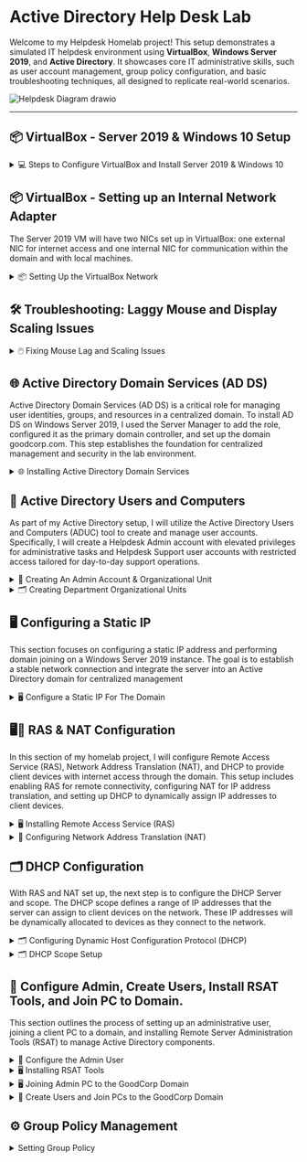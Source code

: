 # Active Directory Help Desk Lab

Welcome to my Helpdesk Homelab project! This setup demonstrates a simulated IT helpdesk environment using **VirtualBox**, **Windows Server 2019**, and **Active Directory**. It showcases core IT administrative skills, such as user account management, group policy configuration, and basic troubleshooting techniques, all designed to replicate real-world scenarios.

![Helpdesk Diagram drawio](https://github.com/user-attachments/assets/8f702151-2c27-45c6-87da-01b321d7d5ad)

---

## 📦 VirtualBox - Server 2019 & Windows 10 Setup

<details>
<summary>💻 Steps to Configure VirtualBox and Install Server 2019 & Windows 10</summary>

### 1️⃣ Download and Install VirtualBox
- To start I visited the [VirtualBox website](https://www.oracle.com/virtualization/technologies/vm/downloads/virtualbox-downloads.html) and downloaded the latest version.  
- Follow the installation wizard to complete the setup.

### 2️⃣ Download the Windows Server 2019 & Windows 10 ISO
- To download the Server 2019 ISO, I went to the [Microsoft Evaluation Center](https://www.microsoft.com/en-us/evalcenter/) and searched for "Windows Server 2019."
- To download the Windows 10 ISO I went to [Microsoft Software Download Page](https://www.microsoft.com/en-us/software-download/windows10)

### 3️⃣ Create a New Virtual Machine
- Open VirtualBox and click `New`.
  
  ![New VM Screenshot](https://github.com/user-attachments/assets/7116c63c-d6a3-4a0d-a759-9df440eea598)

- I named the virtual machine `Server 2019`.  
- Select the downloaded Windows Server 2019 ISO image.  
- I checked `Skip Unattended Installation`, then I clicked `Next`
  
  ![Screenshot 2024-12-30 220652](https://github.com/user-attachments/assets/83a81a79-8a1f-4da3-b21a-3ae4fcd8a7fe)

### 4️⃣ Configure Virtual Machine Hardware Settings
- Next, I allocated `4 CPU cores` and `4GB of RAM`.  

   ![Hardware Configuration Screenshot](https://github.com/user-attachments/assets/061c035b-8fd4-4f57-9bf2-ee66c5dde676)
  
- Next, I set the virtual hard disk size to `50GB`.  

  ![Hard Disk Size Screenshot](https://github.com/user-attachments/assets/0b1a7605-65f7-4893-bb85-e39973ebf9c4)
  
- Click `Finish` to complete the setup.  

  ![Screenshot 2024-12-30 222023](https://github.com/user-attachments/assets/54dd2892-fd6b-47fd-91b5-7c71a06cd88a)

### 5️⃣ Install Windows Server 2019
  
- Open VirtualBox, select the Server 2019 VM, and click `Start`.  

  ![Screenshot 2024-12-30 222155](https://github.com/user-attachments/assets/aea67364-b653-4e10-a01c-7224353797f1)

- Once the VM boots, I'll set my Language, Time and currency format, and Input method, then click `Next`

  ![Screenshot 2024-12-30 222422](https://github.com/user-attachments/assets/7f843eda-bf00-448a-b989-69419e93d474)

- On the Windows setup screen, I'll click `Install Now`

  ![Screenshot 2024-12-30 222436](https://github.com/user-attachments/assets/6c0f8e19-4b0f-4724-8fe5-67449d19eb45)

- On the next page, I'll make sure to select `Desktop Experience`, then click `Next`

  ![Screenshot 2024-12-30 222801](https://github.com/user-attachments/assets/e6746f98-533b-47cc-a1b8-075ce4e1152c)

- Accept the License terms, then click `Next`

  ![Screenshot 2024-12-30 223212](https://github.com/user-attachments/assets/471b37db-b583-4a97-b7cd-81bd2ea4c1bf)

- On the next page, I'll select `Custom Install`

  ![Screenshot 2024-12-30 223219](https://github.com/user-attachments/assets/27856ea1-6fac-4f08-9ccc-4507187cc1ff)

- On the Disk Allocation page, select the 50GB drive, then click `Next`

  ![Screenshot 2024-12-30 223224](https://github.com/user-attachments/assets/b759346e-a54e-49df-a344-df8de5d71bdc)

- Windows will begin the installation process.
 
  ![Screenshot 2024-12-30 223251](https://github.com/user-attachments/assets/b60d5f85-1425-45fd-8a05-ae7e90379c59)

- Once prompted, I'll input a password, then click `Finish`

  ![Screenshot 2024-12-30 223851](https://github.com/user-attachments/assets/44d64ac8-147b-4ac5-873b-f26b38713821)

- When at the Windows login screen, press `right ctrl + del`, then enter the password to log in.
- NOTE: you have to use ctrl+del since this is a VM. You could also go to `Input` → `Keyboard`, then click `Insert Ctrl-Alt-Del` to achieve the same thing.

  ![Screenshot 2024-12-30 224856](https://github.com/user-attachments/assets/9db6dc9f-c7cd-42dc-8826-ae1b05abcea8)

✅ Installation Complete
- The VM is now ready and operational! Just repeat the process to create a Windows 10 Virtual Machine.

  ![Completed Setup Screenshot](https://github.com/user-attachments/assets/f7e23cec-1efd-4d81-92c8-125c7e41b602)

</details>

## 📦 VirtualBox - Setting up an Internal Network Adapter
The Server 2019 VM will have two NICs set up in VirtualBox: one external NIC for internet access and one internal NIC for communication within the domain and with local machines.

<details>
<summary>📦 Setting Up the VirtualBox Network</summary>

- On the host machine, I'll launch VirtualBox, select the Server 2019 VM, and click `Settings`.

  ![Screenshot 2024-12-31 205055](https://github.com/user-attachments/assets/5775fb11-80c9-4811-a548-2d58790a5d20)

- On the Settings window, switch to `Expert Mode` in the top left corner.

  ![Screenshot 2024-12-31 205116](https://github.com/user-attachments/assets/6c65c99c-5760-4cbf-a0a6-c7403fbcd184)

- Select `Network` from the menu to the left. Make sure Adapter 1 is enabled and set to `NAT` or `Bridged`

  ![Screenshot 2024-12-31 205130](https://github.com/user-attachments/assets/9fab0c51-00d1-46d1-a2bf-326bf6376dfd)

- Click the Adapter 2 tab and check `Enable Network Adapter` then select `Internal Network` and click `OK`

  ![Screenshot 2024-12-31 205154](https://github.com/user-attachments/assets/0081597c-bb98-42d1-b84a-88767b17aeb2)

- The VirtualBox network adapters are now set up properly. This will allow me to have static ips on one nic, while still giving access to the internet from the other.

</details>

## 🛠️ Troubleshooting: Laggy Mouse and Display Scaling Issues

<details>
<summary>🖱️ Fixing Mouse Lag and Scaling Issues</summary>

### Issue Observed
With the virtual machine running, there were noticeable issues with mouse lag and improper display scaling.  

  ![Mouse Lag Screenshot](https://github.com/user-attachments/assets/f7e23cec-1efd-4d81-92c8-125c7e41b602)

### Solution
1️⃣ Go to `Devices` in the VirtualBox menu and select `Insert Guest Additions CD image...`.  
   
   ![Insert Guest Additions Screenshot](https://github.com/user-attachments/assets/7b1684a1-5a8a-4f5a-91d1-82541c3ba5c1)
   
2️⃣ Within the VM, Open `File Explorer` and navigate to `This PC`.  

3️⃣ Under `Devices and Drives`, open the `CD Drive (D:) VirtualBox Guest Additions`.  
   
   ![Guest Additions Drive Screenshot](https://github.com/user-attachments/assets/c9a9d62d-d1fd-4068-bcc2-89b45c5ddf77)

4️⃣ Run `VBoxWindowsAdditions-amd64` and complete the installation.  
   
   ![Guest Additions Installer Screenshot](https://github.com/user-attachments/assets/18c984f6-9eb0-4a0c-b46d-3f75ad092226)

5️⃣ Reboot the VM.  

### Result
The mouse now moves smoothly, and the display scaling adjusts correctly, allowing for a better user experience. 😊  
  
  ![Fixed Issues Screenshot](https://github.com/user-attachments/assets/f9d96384-69ab-4fc2-8c42-b7196732c051)

</details>

## 🌐 Active Directory Domain Services (AD DS)

Active Directory Domain Services (AD DS) is a critical role for managing user identities, groups, and resources in a centralized domain. To install AD DS on Windows Server 2019, I used the Server Manager to add the role, configured it as the primary domain controller, and set up the domain goodcorp.com. This step establishes the foundation for centralized management and security in the lab environment.

<details>
<summary>🌐 Installing Active Directory Domain Services</summary>

## 🛠️ Prepare the Server

### Change the Computer Name  
- Go to System Properties, by opening `File Explorer` right-click `This PC`, then select `Properties`.

  ![Screenshot 2024-12-30 233825](https://github.com/user-attachments/assets/c35254c2-8989-48e3-8e4d-c041222bf78a)

- Next to Computer Name click `Change Settings`

  ![Screenshot 2024-12-30 234145](https://github.com/user-attachments/assets/1f375b22-e8cc-45ab-a64c-0766477394d5)

- Click `Change` then set the computer name, I'll use `GoodCorp-DC`, click `OK` then restart the server.

  ![Screenshot 2024-12-30 235134](https://github.com/user-attachments/assets/a5a1191f-5e26-49ee-a184-be7d5c9f7094)

- Once restarted, go to system properties again to verify the name has changed.

  ![Screenshot 2024-12-30 235519](https://github.com/user-attachments/assets/2a4f91fb-63a5-4e54-82a4-bc3c7196f6a1)

---

## 🛠️ Open Server Manager & Start Installation

1️⃣ Launch Server Manager  
- Open the VM, Server Manager should start automatically. If not, click `Start`, and select `Server Manager`.  

  ![Server Manager](https://github.com/user-attachments/assets/38ee87c4-8674-400e-bbfe-615c5cc283c3)

2️⃣ Add Roles and Features  
- On the Server Manager dashboard, click `Manage` → `Add Roles and Features`.  

  ![Add Roles and Features](https://github.com/user-attachments/assets/9be5e3e2-1c64-4147-838f-749d3fef7465)

---

## 🖱️ Use the Installation Wizard

3️⃣ Begin Installation  
- When the installation wizard appears, click `Next`.  

  ![Screenshot 2024-12-31 000254](https://github.com/user-attachments/assets/7a82862c-b490-4c80-bdbf-91d54251bd5a)

4️⃣ Select Installation Type  
- Choose `Role-based or Feature-based Installation`, then click `Next`.  

  ![Screenshot 2024-12-31 000345](https://github.com/user-attachments/assets/d018a402-c014-481d-883b-b39e03ea8c36)

5️⃣ Pick the Destination Server  
- Click `Select a server from the server pool` and click `Next`.  

  ![Screenshot 2024-12-31 000419](https://github.com/user-attachments/assets/01baa936-5ab2-43d9-9773-808b8b11b77f)

---

## 🧩 Add the AD DS Role

6️⃣ Add the Role  
- Select `Active Directory Domain Services`, click `Add Features`, then click `Next`.  

  ![Screenshot 2024-12-31 000520](https://github.com/user-attachments/assets/1dcd19c7-97e7-4b31-9850-4d68bbcc8b23)
  ![Screenshot 2024-12-31 000525](https://github.com/user-attachments/assets/3c728739-f489-430c-9f91-09a4bba1588d)
  ![Screenshot 2024-12-31 000536](https://github.com/user-attachments/assets/985b3299-65b1-4d3f-9d14-df927c03b9c8)

7️⃣ Review Features  
- On the Features tab, leave everything as is, then click `Next`.  

  ![Screenshot 2024-12-31 000542](https://github.com/user-attachments/assets/78136f6a-6a4f-4b78-b347-479015962083)

8️⃣ Confirm Installation  
- On the AD DS tab, click `Next`, then `Install` on the Confirmation tab.  

  ![Screenshot 2024-12-31 000547](https://github.com/user-attachments/assets/25a8f8d0-fde5-43c7-946e-9b8758cd5a8f)
  ![Screenshot 2024-12-31 000558](https://github.com/user-attachments/assets/2925c475-10e1-4182-a63f-54b793c11751)
  ![Screenshot 2024-12-31 000637](https://github.com/user-attachments/assets/b2f79e7e-40ed-4bab-ac77-b59394cfbf12)

---

## 🌳 Promote to Domain Controller

9️⃣ Start Promotion  
- After installation, click `Promote this server to a domain controller`.  

  ![Screenshot 2024-12-31 001444](https://github.com/user-attachments/assets/61a5b6f4-e561-4610-b780-62916663398d)

- Add a New Forest: I chose to use `goodcorp.com`.  

  ![Screenshot 2024-12-31 001609](https://github.com/user-attachments/assets/c52bdb0f-9b8d-4518-a96d-34e85b6d1cd8)

🔟 Set Domain Controller Options  
- Input a password and click `Next`.  

  ![Screenshot 2024-12-31 001704](https://github.com/user-attachments/assets/68ed86d6-8756-4b97-99a0-2a014152423b)

---

## 🔗 Configure Additional Settings

- DNS Options: Leave unchecked and click `Next`.  

  ![Screenshot 2024-12-31 001802](https://github.com/user-attachments/assets/a5e73027-9c07-474e-b6e2-8c4db2cd0a68)

- NetBIOS Name: Leave as is and click `Next`.  

  ![Screenshot 2024-12-31 001819](https://github.com/user-attachments/assets/126cedc0-4881-49fb-a9b7-afc20d7e1b71)

- Paths Tab: Keep defaults and click `Next`.  

  ![Screenshot 2024-12-31 001829](https://github.com/user-attachments/assets/15aae331-8cc1-4401-92e8-e2af55f0d473)

- Review Tab: Click `Next`.  

  ![Screenshot 2024-12-31 001841](https://github.com/user-attachments/assets/023c6f47-42bc-4d32-ba3a-3c5b452b8f94)

- Prerequisites Check: Click `Install`.  

  ![Screenshot 2024-12-31 001859](https://github.com/user-attachments/assets/31db2f43-57ce-481f-bf0a-a7d890b8e4cc)

---

## 🔄 Final Steps

✅ Installation Complete  
- Once the installation is complete, the VM will automatically restart.  

  ![Screenshot 2024-12-31 001941](https://github.com/user-attachments/assets/865bf457-60eb-4ef9-aa66-86d8d6727a7c)

---

</details>

## 👥 Active Directory Users and Computers

As part of my Active Directory setup, I will utilize the Active Directory Users and Computers (ADUC) tool to create and manage user accounts. Specifically, I will create a Helpdesk Admin account with elevated privileges for administrative tasks and Helpdesk Support user accounts with restricted access tailored for day-to-day support operations.

<details>
<summary>👥 Creating An Admin Account & Organizational Unit</summary>

## 👥 Create an Admin Account

1️⃣ Access Active Directory Users and Computers
- On the Server Manager dashboard, click `Tools` and select `Active Directory Users and Computers`.

  ![Screenshot 2024-12-31 130031](https://github.com/user-attachments/assets/6b067f12-b5e0-463c-a109-22d47ff88de4)

- I will pin ADUC to my taskbar by right-clicking the icon and selecting `Pin To Taskbar`.

  ![Screenshot 2024-12-31 130320](https://github.com/user-attachments/assets/d63ddf3c-5f44-4b69-80c9-ac53b42f100f)

---

## 🗂️ Create A New Organizational Unit

2️⃣ Create the Admin Organizational Unit
- I'll right-click `goodcorp.com` go to `New` and select `Organizational Unit`.

  ![Screenshot 2025-01-02 105043](https://github.com/user-attachments/assets/ad381f64-64b1-404f-b226-796f8b68381c)

- I'll name the OU `ADMINS` and uncheck `Protect container from accidental deletion`, then click `OK`.

  ![Screenshot 2025-01-02 105303](https://github.com/user-attachments/assets/faa2f277-2318-4b13-a493-09029c170a12)

---

## 👥 Active Directory Account Creation

3️⃣ Account Creation

- Now that I have an `ADMINS` folder. I'll right-click the folder and select `New` then `User`.

  ![Screenshot 2025-01-02 105554](https://github.com/user-attachments/assets/9849c68b-4dd9-4bc4-b837-91482ae745f5)

- I'll input my name `Stephen Abner`, set the User logon name to `a-sabner`, then click `Next`.

  ![Screenshot 2025-01-02 105824](https://github.com/user-attachments/assets/5dc1d58f-036c-4da5-95dd-604d5b340f7f)

- On the next screen I'll input a password, uncheck `User must change password at next logon`, and check `Password never expires`, then click `Next` and `Finish`.

  ![Screenshot 2025-01-02 110117](https://github.com/user-attachments/assets/f27dafd7-b0ec-40d0-a0fe-c422d31710b7)

---

## 👥 Promote User To Admin

4️⃣ Give User Domain Admin

- Now I have my personal account created inside the ADMINS folder, But I still need to give the account admin privileges. 

  ![Screenshot 2025-01-02 110310](https://github.com/user-attachments/assets/7ac6ec2a-59af-4486-8f07-992c8236a434)

- To grant the account admin privileges, I'll right-click on the user and select `Properties`.

  ![Screenshot 2025-01-02 114236](https://github.com/user-attachments/assets/ec2286ca-a535-4d50-9380-6f308cf83aa5)

- In the properties window, I'll click `Member Of`, then click `Add` 

![Screenshot 2025-01-02 114405](https://github.com/user-attachments/assets/c6ad8ed0-2012-4ef2-9a0e-4bf920bcb15d) ![Screenshot 2025-01-02 114417](https://github.com/user-attachments/assets/da3c82ac-522e-42e1-bd58-5d08e5fc6a51)

- In the `Enter the object names to select` section, I'll input `domain admins`, then click `Check Names`

  ![Screenshot 2025-01-02 114942](https://github.com/user-attachments/assets/8dbc6656-3d01-40db-ae77-7324badc9e1e)

- After clicking `Check Names` domain admins will become underlined, click `OK` 

  ![Screenshot 2025-01-02 114959](https://github.com/user-attachments/assets/eb1c2eba-b17b-4742-8b2d-9d5e1d878dae)

- The user has now been added to `Domain Admins`. Click `Apply`, then `OK`.

  ![Screenshot 2025-01-02 115854](https://github.com/user-attachments/assets/8f33d90c-1d84-4ba4-8287-5481a1c49eb6)


</details>

<Details>
  <Summary>🗂️ Creating Department Organizational Units</Summary>

In this section, I will create the HR, and IT OU's for the users that I'll be creating later in my project.

- I'll Open Active Directory Users and Computers, right-click `goodcorp.com` then go to, `New` -> `Organizational Unit`

  ![Screenshot 2025-01-11 162812](https://github.com/user-attachments/assets/7328493a-d279-4ff3-9a1d-961ab070b6b3)

- I'll name the OU `HR`, and uncheck `Protect Container from accidental deletion`, then click `OK`.

  ![Screenshot 2025-01-11 163134](https://github.com/user-attachments/assets/a2511621-c150-448e-a4e6-94399cc61610)

- Now I'll repeat the process above and create the `IT` OU.

  ![Screenshot 2025-01-11 163255](https://github.com/user-attachments/assets/d4b8c8f9-87d6-490f-a809-22b0fa0aa2bf)

- The HR and IT OU's have been created.

  ![Screenshot 2025-01-11 163930](https://github.com/user-attachments/assets/a3222535-ec3f-4664-ac1d-eb5070cb44cb)

</Details>

## 🖥️ Configuring a Static IP
This section focuses on configuring a static IP address and performing domain joining on a Windows Server 2019 instance. The goal is to establish a stable network connection and integrate the server into an Active Directory domain for centralized management

<details>
<summary>🖥️ Configure a Static IP For The Domain</summary>

### 1️⃣ Assigning a Static IP
- To access the network adapters within the VM. I'll right-click `Start` and click `Network Connections`

  ![Screenshot 2024-12-31 223203](https://github.com/user-attachments/assets/9f9aef50-e65c-4939-8609-a7f1bc285842)

- In the Network Connections window, click `Change Adapter Options`

  ![Screenshot 2024-12-31 223220](https://github.com/user-attachments/assets/34dd4bcc-465c-45f2-b19f-42f1c1e1a931)

### 2️⃣ Identifying the Internal Adapter 

- I'll now identify the internal network adapter by right-clicking `Ethernet` and `Ethernet 2` and selecting `Status`.

  ![Screenshot 2024-12-31 224601](https://github.com/user-attachments/assets/0ab866e8-3723-4094-aaf3-dbc8a70868ca)
  ![Screenshot 2024-12-31 224626](https://github.com/user-attachments/assets/ccc3c678-332a-4efb-837a-f1ae1995e118)

- By examining the `IPv4 Connectivity` and `Sent and Received Activity`, it's clear which adapter is internet-facing and which is internal. Ethernet shows `IPv4 Connectivity: Internet`, while Ethernet 2 displays `No Network Access`.

  ![Screenshot 2024-12-31 225150](https://github.com/user-attachments/assets/8c2c5410-9ae0-45ef-87f1-48e65caa7a6f)

### 3️⃣ Verifying the Details 

- To verify, I'll click `Details` on each adapter.  
  
  ![Screenshot 2024-12-31 230549](https://github.com/user-attachments/assets/b33fa348-8062-4968-8f3a-bcda4a86af41)

- Ethernet has a valid IPv4 address, along with a Default Gateway, DHCP, and DNS servers.
- Ethernet 2 has an APIPA Address and lacks a Default Gateway or DNS server. This indicates that Ethernet 2 attempted to obtain an IP address from a DHCP server but couldn't find one.

  ![Screenshot 2024-12-31 230513](https://github.com/user-attachments/assets/76f2e1a9-2ce3-4e4b-8892-d12bc48707d4)

### 4️⃣ Renaming the Adapters

- To clarify things, I'll rename both adapters: I'll right-click on Ethernet and rename it to `Internet`, then right-click on Ethernet 2 and rename it to `Internal`.

  ![Screenshot 2024-12-31 232146](https://github.com/user-attachments/assets/1ac63a47-a75a-4928-91d0-9d1490e9fc8b)
  ![Screenshot 2024-12-31 232220](https://github.com/user-attachments/assets/6976eaf0-1c35-4076-87e2-d0510c33af4c)
  ![Screenshot 2024-12-31 232247](https://github.com/user-attachments/assets/1c07f649-976b-4dd5-be1b-18058e177b09)

### 5️⃣ Configuring the IP Settings 

- Now that the adapters have been identified and renamed, I'll right-click `Internal` and click `Properties`

  ![Screenshot 2024-12-31 232431](https://github.com/user-attachments/assets/638923fd-b16f-4915-82c1-ca97389bca8b)

- In the properties window, I'll double-click `Internet Protocol Version 4 (TCP/IPv4)`

  ![Screenshot 2024-12-31 232532](https://github.com/user-attachments/assets/95694d0c-9925-462d-b1ff-37fafa366e0c)

- I'll select `Use the following IP address` and set the IP address to `172.25.0.1`.
- The subnet mask will be configured as `255.255.255.0`.
- Finally, I'll set the Preferred DNS Server to the loopback address, `127.0.0.1`.

  ![Screenshot 2024-12-31 233719](https://github.com/user-attachments/assets/c36681dc-3bce-4b92-a29f-477083248d40)

### 6️⃣ Finalizing the Configuration

- I'll click `OK`, then restart the VM.

---

### 7️⃣ Verifying the Settings

- After the VM restarts, I'll return to Network Connections and check the Details of the internal adapter to verify that the static IP and subnet mask have been updated.

  ![Screenshot 2024-12-31 235042](https://github.com/user-attachments/assets/537c92d1-3cf5-4fef-b20a-c021c1f97cb1)

- ✅ Everything looks good!
  
</details>

## 🖥️📶 RAS & NAT Configuration
In this section of my homelab project, I will configure Remote Access Service (RAS), Network Address Translation (NAT), and DHCP to provide client devices with internet access through the domain. This setup includes enabling RAS for remote connectivity, configuring NAT for IP address translation, and setting up DHCP to dynamically assign IP addresses to client devices.

<details>
<summary>🖥️ Installing Remote Access Service (RAS) </summary>

### Installing RAS
- Open Server Manager, click `Add Roles and Features`, then click `Next`.

  ![Screenshot 2025-01-02 154407](https://github.com/user-attachments/assets/f8bc3fd0-befe-4c44-aad0-f624ffec59b8)
  ![Screenshot 2025-01-02 154459](https://github.com/user-attachments/assets/42bc5c89-e263-4dd1-a9d3-a55ff96215b2)

- Select `Role-based or feature-based installation`, then click `Next`.

  ![Screenshot 2025-01-02 154514](https://github.com/user-attachments/assets/292675bd-9bd6-4fa5-90b3-8b03d85c55ec)

- Select `Select a server from the server pool`, then click `Next`.

  ![Screenshot 2025-01-02 175613](https://github.com/user-attachments/assets/15658f6d-44d3-4d22-9003-e02dbb9f5e45)

- For roles, check `Remote Access`, then click `Next`.

  ![Screenshot 2025-01-02 154619](https://github.com/user-attachments/assets/b8c017ac-c97d-460f-9779-e496c3b95ab2)

- Leave as is, click `Next`.

  ![Screenshot 2025-01-02 154652](https://github.com/user-attachments/assets/1b2b1a07-5047-4ed1-ac74-a399b5afb787)
  ![Screenshot 2025-01-02 154710](https://github.com/user-attachments/assets/a50e21f3-5f72-4981-8170-b14a7706e7bf)

- Select `Routing`, then click `Add Feature`, `DirectAccess and VPN` will become checked automatically, click `Next`.

  ![Screenshot 2025-01-02 154757](https://github.com/user-attachments/assets/1fd97f61-1dc2-497e-8edf-2f626a745a87)
  ![Screenshot 2025-01-02 154738](https://github.com/user-attachments/assets/78c86947-87ec-4d3b-a7b6-bd430e37ccc4)

- Leave as is, click `Next`.

  ![Screenshot 2025-01-02 154817](https://github.com/user-attachments/assets/d947cd35-2582-4118-bfd9-cbabf9468386)

- Leave as is, click `Next`.  
 
  ![Screenshot 2025-01-02 154834](https://github.com/user-attachments/assets/4581ef11-783d-4499-b5d4-ebdfaa5f0731)

- Click `Install`, when the installation is complete, then click `Close`.

  ![Screenshot 2025-01-02 154850](https://github.com/user-attachments/assets/9ce8f0d5-0660-4b9b-9ab3-21f6d55e5c88)
  ![Screenshot 2025-01-02 154938](https://github.com/user-attachments/assets/afcf27c3-88d4-4e75-b61c-bb10109566fa)

</details>

<details>
  <summary>📶 Configuring Network Address Translation (NAT)</summary>

### 📶 Configure NAT
- Open Server Manager, go to `Tools` and select `Routing and Remote Access`.

  ![Screenshot 2025-01-02 155307](https://github.com/user-attachments/assets/02022e44-7a97-4edf-88e8-b8fa0d81aba7)

- I'll right-click my domain controller `GOODCORP_DC`, then click `Configure and Enable Routing and Remote Access`.

  ![Screenshot 2025-01-02 155412](https://github.com/user-attachments/assets/d3033524-33b0-4f03-8b55-386b2f4603c3)

- When the install wizard appears, click `Next`.

  ![Screenshot 2025-01-02 155431](https://github.com/user-attachments/assets/9b00e80e-f9f5-4c7f-8679-0d755317ff3a)

- Select `Network address translation`, then click `Next`.

  ![Screenshot 2025-01-02 155500](https://github.com/user-attachments/assets/b763aa99-d2e2-4788-b5fc-70a6458d15b3)

- I'll select `Use this Public Interface to connect to the Internet`, then I'll select the `Internet` adapter that I renamed in the `Configuring A Static IP` section. then click `Next`.

  ![Screenshot 2025-01-02 193404](https://github.com/user-attachments/assets/3bc646b4-8f3f-4a56-9c6c-dc3bf9ad3333)

- Click `Finish` to complete the setup.

  ![Screenshot 2025-01-02 194213](https://github.com/user-attachments/assets/aaa8f8ad-3d0a-4427-bb1f-6625da805dc6)

- Now the `GOODCORP-DC` domain has a green UP arrow and is configured properly.

  ![Screenshot 2025-01-02 194504](https://github.com/user-attachments/assets/7be210e3-4ca9-4ac1-add8-24863cfac367)

</details>


## 🗂️ DHCP Configuration
With RAS and NAT set up, the next step is to configure the DHCP Server and scope. The DHCP scope defines a range of IP addresses that the server can assign to client devices on the network. These IP addresses will be dynamically allocated to devices as they connect to the network.

<details>
  <summary>🗂️ Configuring Dynamic Host Configuration Protocol (DHCP)</summary>

### 🗂️ Installing DHCP features
- Open Server Manager, click `Add roles and features` then click `Next`.

  ![Screenshot 2025-01-02 200721](https://github.com/user-attachments/assets/0ce2c226-0884-4880-8857-2ef51f6a1d4a)

- Select `Role-based or feature-based installation`, then click `Next`.

  ![Screenshot 2025-01-02 200844](https://github.com/user-attachments/assets/bf4d9a7d-67f4-44b5-89c2-0092ff365c52)

- Click `Select a server from the server pool`, then click `Next`.

  ![Screenshot 2025-01-02 201003](https://github.com/user-attachments/assets/77e037f8-a8a9-488b-993e-5e118279e280)

- For roles, select `DHCP Server` then click `Add Features`, then click `Next`.

  ![Screenshot 2025-01-02 201135](https://github.com/user-attachments/assets/71bb4d4c-93b5-42e9-a811-5a73bf196835)
  ![Screenshot 2025-01-02 201146](https://github.com/user-attachments/assets/e950e4c2-e552-419c-a403-bb87fbdb3ccd)

- Leave features as is, click `Next`

  ![Screenshot 2025-01-02 201347](https://github.com/user-attachments/assets/735841a3-2bad-45f4-8687-0353dab4aad7)

- Click `Next`

  ![Screenshot 2025-01-02 201430](https://github.com/user-attachments/assets/ddab1078-6afc-4b43-8316-eeb659ae166e)

- And finally, I'll click `Install` and wait for the installation to complete, then click `Close`

  ![Screenshot 2025-01-02 201529](https://github.com/user-attachments/assets/bafc33f3-f505-458a-a366-9e8189774965)
  ![Screenshot 2025-01-02 201605](https://github.com/user-attachments/assets/0eef400e-6e2d-42f8-aaae-9e4b90755638)

- Setup complete! In the next section, I'll set up the DHCP scope.
  
</details>

<details>
  <summary>🗂️ DHCP Scope Setup</summary>
  
### 🗂️ Access DHCP Control Panel
- I'll Open Server Manager, go to `Tools` and click `DHCP`.

  ![Screenshot 2025-01-02 202021](https://github.com/user-attachments/assets/dbbf90bd-a939-4e09-8607-81b4a4398ab6)

- Within the control panel, I'll expand `goodcorp-dc.goodcorp.com`. Notice that `IPv4` and `IPv6` have a red down arrow.

  ![Screenshot 2025-01-02 204621](https://github.com/user-attachments/assets/99516fe8-a540-40d0-b714-36c1a8c3102e)

- I'll right-click `IPv4`, click `New Scope`, then click `Next`.

  ![Screenshot 2025-01-02 205926](https://github.com/user-attachments/assets/3d622416-a3a0-4802-be4e-fabbf37c16ec)

- I'll name the scope `172.25.0.100-200`, then click `Next`.

  ![Screenshot 2025-01-02 210130](https://github.com/user-attachments/assets/273f132d-ed15-4232-a0f1-805da7e37a38)

- For the range, I'll set
  - Start IP Address to `172.25.0.100`
  - End IP Address to `172.25.0.200`
  - I'll set the length to `24` so the subnet mask is `255.255.255.0`
- Then click `Next`

  ![Screenshot 2025-01-02 210757](https://github.com/user-attachments/assets/6196be07-625d-43eb-9596-b23918fd7b8a)

- I don't need exclusions, so I'll click `Next`.

  ![Screenshot 2025-01-02 211036](https://github.com/user-attachments/assets/18398b92-7b58-4bb0-bf4a-994f8a371774)

- I'll leave the lease duration at `8 Days`, then click `Next`.

  ![Screenshot 2025-01-02 211201](https://github.com/user-attachments/assets/30b98662-57b7-4833-98cd-0c0b59c0021c)

- On the next window, I'll select `Yes, I want to configure these options now` then click `Next`.

  ![Screenshot 2025-01-02 211322](https://github.com/user-attachments/assets/0084d5e1-6f3b-4dd6-9f2b-229bfb0a471e)

- Since the clients will use the Domain Controller's Internal NIC as the default gateway, I will input the Domain Controller's IP address, click `Add` then click `Next`.

![Screenshot 2025-01-02 211910](https://github.com/user-attachments/assets/1d07b5c3-7791-4489-b3ab-4ba8020fa343)

- The goodcorp.com domain and DNS is already there, so I'll click `Next`.

  ![Screenshot 2025-01-02 212320](https://github.com/user-attachments/assets/335ffaac-cd80-4db6-9bad-ca907b632eb0)

- I'll skip WINS Servers, and click `Next`.

  ![Screenshot 2025-01-02 212409](https://github.com/user-attachments/assets/6dc37d9f-ece2-4570-93c4-a077d55563eb)

- I'll make sure `Yes, I want to activate this scope now` is selected, click `Next`, and `Finish`.

  ![Screenshot 2025-01-02 212434](https://github.com/user-attachments/assets/33b4d60c-3dc2-44b9-a621-92139c1d3b36)

- I noticed IPv4 and IPv6 still had a red down arrow

  ![Screenshot 2025-01-02 212704](https://github.com/user-attachments/assets/8aff448b-322f-45fd-97ae-e43f160d1553)

- To fix this, I'll right-click the domain, and select `Authorize`. Then right-click again, and select `Refresh`.

  ![Screenshot 2025-01-02 212749](https://github.com/user-attachments/assets/a77738eb-40c7-49a2-8609-8deefd9f29ca) ![Screenshot 2025-01-02 212811](https://github.com/user-attachments/assets/e9160bff-f20f-4265-b186-3757676b5ec9)

- IPv4 and IPv6 now have green checkmarks! The DHCP scope and DNS are set up properly. 

![Screenshot 2025-01-02 212839](https://github.com/user-attachments/assets/1802ad18-589d-44a5-8f8a-5eb99dfc7d20)

</details>




<!-- 1️⃣2️⃣3️⃣4️⃣5️⃣6️⃣7️⃣8️⃣9️⃣🔟 -->



 
## 👥 Configure Admin, Create Users, Install RSAT Tools, and Join PC to Domain.
This section outlines the process of setting up an administrative user, joining a client PC to a domain, and installing Remote Server Administration Tools (RSAT) to manage Active Directory components.

<details>
  <summary>👥 Configure the Admin User</summary>

### 🖥️ Enable the Admin Account

- I'll open Virtualbox and start the Windows 10 VM.

- Open File Explorer, right-click `This PC` then click `Manage`.

  ![Screenshot 2025-01-03 113518](https://github.com/user-attachments/assets/f76ecbda-01c3-487c-9694-e6a469964828)

- Within Computer Management, I'll expand `Local Users and Groups` and select `Users`.

  ![Screenshot 2025-01-03 113601](https://github.com/user-attachments/assets/05721956-3564-452d-87ec-806ca529cce7)

- I'll right-click `Administrator` and select `Properties`.

  ![Screenshot 2025-01-03 113624](https://github.com/user-attachments/assets/fc68a576-5aa4-4d56-97fa-a620b719ca5f)

- Uncheck `Account is disabled` then click `Apply` and `OK`.

  ![Screenshot 2025-01-03 113657](https://github.com/user-attachments/assets/64f0347d-a792-40f4-981b-269d06bda450)

- Right-click `Administrator`, then click `Set Password`.

  ![Screenshot 2025-01-03 113735](https://github.com/user-attachments/assets/060170f9-c513-4069-8802-a92c9fd71886)

- click `Proceed`.

  ![Screenshot 2025-01-03 113746](https://github.com/user-attachments/assets/2c5561b6-6cf5-4ab0-9da8-ee2a1387e183)

- I'll set a password, then click `OK`.

  ![Screenshot 2025-01-03 113816](https://github.com/user-attachments/assets/c9a2bbf8-924e-423d-81f4-d2c494947dc2)

- Right-click the start button, then sign out of the VM.

  ![Screenshot 2025-01-03 120734](https://github.com/user-attachments/assets/0a64b373-f268-4560-8afa-9266f1f05344)

- At the sign-in screen, click `Administrator` input the password, then log in.

  ![Screenshot 2025-01-03 120912](https://github.com/user-attachments/assets/408b7362-6254-4a0d-812e-769de928b02a)

- I'll uncheck everything, then click `Accept`.

  ![Screenshot 2025-01-03 121333](https://github.com/user-attachments/assets/43e2e3c4-2f98-476d-94fe-b03cb9320b07)

- I've been informed that Nick Burns has finally been fired, so I'll remove his account.
  - Back at `Computer Management`, I'll right-click the user `Nick Burns` click `Delete`, `Yes`, then `OK`.

    ![Screenshot 2025-01-03 121854](https://github.com/user-attachments/assets/c61ac8c4-442e-45fb-a33f-8f456ee33947)
    ![Screenshot 2025-01-03 122937](https://github.com/user-attachments/assets/0298aac1-25be-455d-824d-a123e5a16033)

- All jokes aside, the admin user has been successfully configured. Next, I’ll install RSAT tools to enable the admin user to manage Active Directory directly from this Windows 10 machine.

</details>




<!-- 1️⃣2️⃣3️⃣4️⃣5️⃣6️⃣7️⃣8️⃣9️⃣🔟 -->




<details>
  <summary>🖥️ Installing RSAT Tools</summary>

### 🖥️ Install RSAT Tools

- Within the Windows 10 VM, right-click `Start` and go to `System`.

  ![Screenshot 2025-01-03 124021](https://github.com/user-attachments/assets/1c732f39-2554-4287-8a48-ea94798e0d57)

- On the left pane, scroll down and click `Optional Features`.

  ![Screenshot 2025-01-03 124146](https://github.com/user-attachments/assets/61b225ea-2af3-4d85-8b7a-383f120edbb8)

- Click `Add a feature`.

  ![Screenshot 2025-01-03 124251](https://github.com/user-attachments/assets/165732d3-2834-4f92-b088-8e8714ba3a43)

- I will select the following features:
  - RSAT: Active Directory Certificate Services tools
  - RSAT: Active Directory Domain Services and Lightweight Directory Services Tools
  - RSAT: DHCP Server Tools
  - RSAT: DNS Server Tools
  - RSAT: Group Policy Management Tools
  - RSAT: Remote Desktop Services Tools
  - RSAT: Server Manager

  ![Screenshot 2025-01-03 124531](https://github.com/user-attachments/assets/d4d11e6a-fee9-423b-aa49-30544705453d)
  ![Screenshot 2025-01-03 124551](https://github.com/user-attachments/assets/22ff1608-9cc7-47c4-9aed-6efa95b78413)
  ![Screenshot 2025-01-03 124602](https://github.com/user-attachments/assets/9e19f05b-b71c-45bd-a0ad-6bf8db30743a)

- Once selected, I'll click `Add`, then everything will begin installing.

  ![Screenshot 2025-01-03 125309](https://github.com/user-attachments/assets/987af641-01af-4718-b638-7398b0e9558b)
  ![Screenshot 2025-01-03 125333](https://github.com/user-attachments/assets/f9a4f68e-1f07-46d0-94d2-aadd377af6fd)

- When the installation is complete, I'll restart the VM.
  
- Now I can see all the tools by clicking `Start` and going to `Windows Administrative Tools`.

  ![Screenshot 2025-01-03 131424](https://github.com/user-attachments/assets/c2a3d2f4-8788-4312-96c1-9305016ade69)

- RSAT Tools is now installed! In the next section, I'll join the computer to the GoodCorp Domain.
  
</details>

<Details>
  <summary>🖥️ Joining Admin PC to the GoodCorp Domain</summary>

### 🖥️ Joining Admin PC to the Domain

- On the Windows 10 VM, I'll open CMD, click `Start` and type `CMD` then press `Enter`.

  ![Screenshot 2025-01-03 134008](https://github.com/user-attachments/assets/b648085d-32fe-40c3-8540-fa8bcb6cdf0b)

- Within CMD, I'll type `ipconfig`. The DC has given this PC the IP `172.25.0.100`. And the Gateway is the DC IP Address `172.25.0.1`.

  ![Screenshot 2025-01-03 134113](https://github.com/user-attachments/assets/c971bc0d-0f4a-417b-8683-18a556327ceb)

- Now I'll add the pc to the domain. Right-click `Start` and click `System`.
  
  ![Screenshot 2025-01-03 141901](https://github.com/user-attachments/assets/37259482-38b4-43c4-a444-06864ed3a66c)

- On the System window, I'll scroll down and click `Rename this PC (advanced)`.

  ![Screenshot 2025-01-03 141942](https://github.com/user-attachments/assets/2368bded-0751-4413-a186-2b570df445b5)

- Within System Properties, I'll click `Change`.

  ![Screenshot 2025-01-03 142227](https://github.com/user-attachments/assets/68d42e32-4637-454b-870d-7e74a3954166)

- I'll change the Computer name to `SABNER`, then I'll select `Domain` then input `goodcorp.com` and click `OK`.

  ![Screenshot 2025-01-03 142505](https://github.com/user-attachments/assets/bfeb7a50-03b8-4329-aa01-68c29e9d59be)

- A login window will appear, I'll input the user name `a-sabner` and password of the admin account that I created earlier, then click `OK`.

  ![Screenshot 2025-01-03 142737](https://github.com/user-attachments/assets/0512a4ed-8b99-43be-b1b9-6f0b4d47e422)

- I'll get a welcome screen, click `OK`.

  ![Screenshot 2025-01-03 142834](https://github.com/user-attachments/assets/3a50e673-3656-481e-b475-e63ea94bf50d)

- Then I'll get a prompt to restart the machine, click `OK`, then restart the VM.

  ![Screenshot 2025-01-03 142846](https://github.com/user-attachments/assets/5e205f41-80fb-480f-9141-1c865774b1ec)

- On the Sign In screen, I'll click `Other user`, we can now see the GOODCORP Domain and how to sign in.

  ![Screenshot 2025-01-03 153831](https://github.com/user-attachments/assets/4a9772c8-6cc8-4cc0-9a67-a66c277c0817)

- I'll input the admin account `a-sabner`, enter the password, then click `Enter`.

  ![Screenshot 2025-01-03 143638](https://github.com/user-attachments/assets/14c5c3fe-6617-403c-beb4-88b26d11915d)

- When logged in, I'll click `Start` Scroll down to `Windows Administrative Tools` and open `Active Directory Users and Computers`.

  ![Screenshot 2025-01-03 154205](https://github.com/user-attachments/assets/dc291cbb-cd81-45dd-872b-4f7db03a5899)

- Now I have access to the goodcorp.com domain and corresponding folders.

  ![Screenshot 2025-01-11 171138](https://github.com/user-attachments/assets/3c922a41-9aba-4eb2-8e60-aed00c65e684)

</Details>

<Details>
  <summary>👥 Create Users and Join PCs to the GoodCorp Domain</summary>

### 👥 Create New Users

- On the `a-sabner` admin machine, I'll click `Start`, scroll down to `Windows Administrative Tools` then click `Active Directory Users and Computers`. Also, I'll go ahead and pin it to the taskbar.

  ![Screenshot 2025-01-03 154205](https://github.com/user-attachments/assets/3438dd8e-f125-439e-9adf-d3cac90c8892)

- I'll Expand the goodcorp.com domain, right-click the `Users` folder, go to `New` and click `User`.

  ![Screenshot 2025-01-11 171400](https://github.com/user-attachments/assets/36027764-5f29-4a4d-be65-5be9449be3bd)

- I'll name the user `John Smith` and set the User logon name to `jsmith`, then click `Next`.

  ![Screenshot 2025-01-03 174207](https://github.com/user-attachments/assets/f662eaac-8ebc-4024-9991-68edcbdf46d3)

- I'll set a password and uncheck `User Must change password at next logon`, then click `Next` and `Finish`.

  ![Screenshot 2025-01-03 174500](https://github.com/user-attachments/assets/4c2c3d17-1553-43ba-937d-8918d2c2ac10)

- John Smith has now been added to users.

  ![Screenshot 2025-01-11 171423](https://github.com/user-attachments/assets/efedba54-33d2-4d10-be34-0cf9b3e4e094)

- I could have initially created John Smith in the IT OU, but I wanted to demonstrate the ability to drag and drop users between OUs.

- To move John Smith to the IT OU, simply drag and drop his account. When the confirmation pop-up appears, click `Yes`.

  ![Screenshot 2025-01-11 175012](https://github.com/user-attachments/assets/0b0c7fde-8ec3-434c-8c92-990efef83639)
  ![Screenshot 2025-01-11 175028](https://github.com/user-attachments/assets/4c275982-2bd1-4bd9-9017-1793d7ae9aa3)

- John Smith is now in the IT OU.

  ![Screenshot 2025-01-11 175449](https://github.com/user-attachments/assets/8d128daf-6a63-42a0-ba81-115b6b41f0b4)

- Now I will create another user in the `HR` OU. I'll Right-click `HR`, go to `New`, then `User`.

  ![Screenshot 2025-01-11 183851](https://github.com/user-attachments/assets/06a5e1c5-6493-4b2a-8371-102b03feef41)

- I'll name this user `Jane Doe`, and set the user logon name to `janedoe`, then click `Next`.

  ![Screenshot 2025-01-11 184045](https://github.com/user-attachments/assets/86d70f4e-fc01-43ac-933d-7463bd3028be)

- Next, I'll create a password, then uncheck `User must change password at next logon`, and check `Password never expires`, then click `Next` and `Finish`.

  ![Screenshot 2025-01-11 184319](https://github.com/user-attachments/assets/97ab16a9-0544-4f81-bb43-14f127842364)

- Jane Doe has not been added to `HR`.

  ![Screenshot 2025-01-11 184458](https://github.com/user-attachments/assets/54b8a3be-bc4c-4210-b3e9-03cf1ed6b29f)

### 🖥️ Join the User PC to the Domain

- I set up new Windows 10 VMs in VirtualBox for John Smith and Jane Doe. Next, I'll start the VM.

- On the new VM machine, I'll right-click `Start` and click `System`

  ![Screenshot 2025-01-03 191946](https://github.com/user-attachments/assets/92bd1253-d5c1-4026-97e9-deae399779cc)

- On the System settings window, I'll click `Rename this PC (advanced)`

  ![Screenshot 2025-01-03 192139](https://github.com/user-attachments/assets/c412c3e1-62e9-4e9c-b5bf-3b6c28f49ae3)

- On the System Properties window, click `Change`

  ![Screenshot 2025-01-03 192315](https://github.com/user-attachments/assets/4a071a5b-fb56-4b07-80a8-92799093f73f)

- I'll set the computer name to `jsmith`, click `domain` then input `goodcorp.com`, then click `OK`.

  ![Screenshot 2025-01-03 193910](https://github.com/user-attachments/assets/8dcf8a75-abcf-4afb-a654-685fb851da32)

- I'll input the username `jsmith`, enter the password, then click `OK`.

  ![Screenshot 2025-01-03 205253](https://github.com/user-attachments/assets/1d58178c-ed1f-4ae9-afb2-eaed3ded087e)

- I'll get a welcome screen, click `OK`.

  ![Screenshot 2025-01-03 142834](https://github.com/user-attachments/assets/3a50e673-3656-481e-b475-e63ea94bf50d)

- Then I'll get a prompt to restart the machine, click `OK`, then restart the VM.

  ![Screenshot 2025-01-03 142846](https://github.com/user-attachments/assets/5e205f41-80fb-480f-9141-1c865774b1ec)

- On the sign in screen, click `Other user`, input the username `jsmith`, enter the password, then click `Enter`.
  
  ![Screenshot 2025-01-03 215321](https://github.com/user-attachments/assets/cc14d677-2f6d-4955-ab14-50c46003a386)

- John Smith now has a PC.

  ![Screenshot 2025-01-11 231645](https://github.com/user-attachments/assets/f3fb932e-7f52-4e7d-857d-3cdd374b03d5)

- On the other VM, I'll do the same process for `Jane Doe`. Right-click `Start` go to `System`, then click `Rename this PC (advanced)`.

  ![Screenshot 2025-01-12 144016](https://github.com/user-attachments/assets/7dba1ac9-24e8-40c2-94d0-c29909e35127)

- I'll click `Change` on the pop-up, then rename the pc to `janedoe` and set the domain to `goodcorp.com`, then click `OK`.

  ![Screenshot 2025-01-12 143253](https://github.com/user-attachments/assets/f6324aa7-aa49-4d9c-9f62-4f05bd4051e2)

- I'll enter the username `janedoe`, enter the password, then click `OK`

  ![Screenshot 2025-01-12 143317](https://github.com/user-attachments/assets/1f23e7f8-dd31-4825-85ed-0f8a094c645a)

- Click `OK` on the welcome screen, then restart the machine.

  ![Screenshot 2025-01-12 143330](https://github.com/user-attachments/assets/4d55a0eb-6e2d-450a-a190-6ff7c705049a)
  ![Screenshot 2025-01-12 143341](https://github.com/user-attachments/assets/28ff9277-e0a4-4626-bb01-54cd44739da4)

- Once the VM restarts, we can log in as Jane Doe.

  ![Screenshot 2025-01-12 143506](https://github.com/user-attachments/assets/1d0628fa-7bfa-4631-8aee-b63f8b04f245)

- John Smith and Jane Doe now have their own PC's.

  ![Screenshot 2025-01-12 144830](https://github.com/user-attachments/assets/8acd00d4-b90a-40aa-bc26-a2e3719788d8)
  ![Screenshot 2025-01-12 144701](https://github.com/user-attachments/assets/2608b58c-aa9e-4194-b918-f176c31cdff8)

</Details>

## ⚙️ Group Policy Management
<Details>
  <summary>Setting Group Policy</summary>
</Details>

<!-- 1️⃣2️⃣3️⃣4️⃣5️⃣6️⃣7️⃣8️⃣9️⃣🔟 -->

